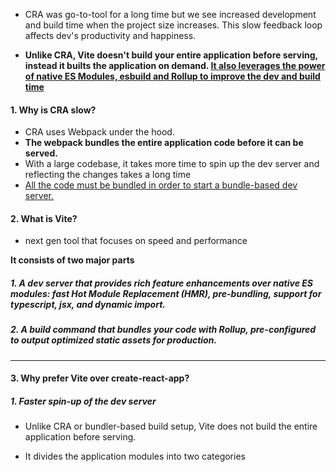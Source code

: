 - CRA was go-to-tool for a long time but we see increased development and build time when the project size increases. This slow feedback loop affects dev's productivity and happiness.

- <strong>Unlike CRA, Vite doesn't build your entire application before serving, instead it builts the application on demand. <u>It also leverages the power of native ES Modules, esbuild and Rollup to improve the dev and build time</u></strong>

#### 1. Why is CRA slow?

- CRA uses Webpack under the hood.
- <strong>The webpack bundles the entire application code before it can be served.</strong>
- With a large codebase, it takes more time to spin up the dev server and reflecting the changes takes a long time
- <u>All the code must be bundled in order to start a bundle-based dev server.</u>

#### 2. What is Vite?

- next gen tool that focuses on speed and performance

<strong>It consists of two major parts</strong>

##### 1. A dev server that provides rich feature enhancements over native ES modules: fast Hot Module Replacement (HMR), pre-bundling, support for typescript, jsx, and dynamic import.

##### 2. A build command that bundles your code with Rollup, pre-configured to output optimized static assets for production.

---

#### 3. Why prefer Vite over create-react-app?

##### 1. Faster spin-up of the dev server
- Unlike CRA or bundler-based build setup, Vite does not build the entire application before serving. 

- It divides the application modules into two categories